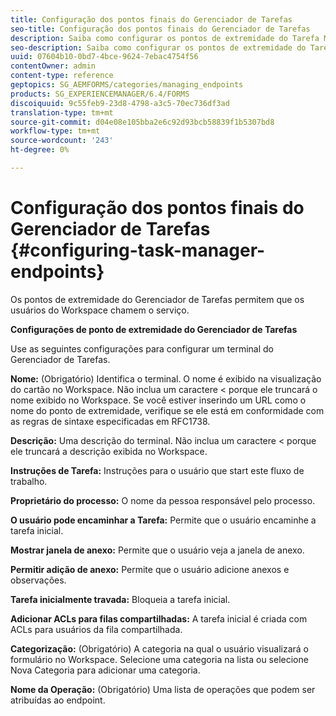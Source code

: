 ```yaml
---
title: Configuração dos pontos finais do Gerenciador de Tarefas
seo-title: Configuração dos pontos finais do Gerenciador de Tarefas
description: Saiba como configurar os pontos de extremidade do Tarefa Manager.
seo-description: Saiba como configurar os pontos de extremidade do Tarefa Manager.
uuid: 07604b10-0bd7-4bce-9624-7ebac4754f56
contentOwner: admin
content-type: reference
geptopics: SG_AEMFORMS/categories/managing_endpoints
products: SG_EXPERIENCEMANAGER/6.4/FORMS
discoiquuid: 9c55feb9-23d8-4798-a3c5-70ec736df3ad
translation-type: tm+mt
source-git-commit: d04e08e105bba2e6c92d93bcb58839f1b5307bd8
workflow-type: tm+mt
source-wordcount: '243'
ht-degree: 0%

---
```



# Configuração dos pontos finais do Gerenciador de Tarefas {#configuring-task-manager-endpoints}

Os pontos de extremidade do Gerenciador de Tarefas permitem que os usuários do Workspace chamem o serviço.

**Configurações de ponto de extremidade do Gerenciador de Tarefas**

Use as seguintes configurações para configurar um terminal do Gerenciador de Tarefas.

**Nome:** (Obrigatório) Identifica o terminal. O nome é exibido na visualização do cartão no Workspace. Não inclua um caractere &lt; porque ele truncará o nome exibido no Workspace. Se você estiver inserindo um URL como o nome do ponto de extremidade, verifique se ele está em conformidade com as regras de sintaxe especificadas em RFC1738.

**Descrição:** Uma descrição do terminal. Não inclua um caractere &lt; porque ele truncará a descrição exibida no Workspace.

**Instruções de Tarefa:** Instruções para o usuário que start este fluxo de trabalho.

**Proprietário do processo:** O nome da pessoa responsável pelo processo.

**O usuário pode encaminhar a Tarefa:** Permite que o usuário encaminhe a tarefa inicial.

**Mostrar janela de anexo:** Permite que o usuário veja a janela de anexo.

**Permitir adição de anexo:** Permite que o usuário adicione anexos e observações.

**Tarefa inicialmente travada:** Bloqueia a tarefa inicial.

**Adicionar ACLs para filas compartilhadas:** A tarefa inicial é criada com ACLs para usuários da fila compartilhada.

**Categorização:** (Obrigatório) A categoria na qual o usuário visualizará o formulário no Workspace. Selecione uma categoria na lista ou selecione Nova Categoria para adicionar uma categoria.

**Nome da Operação:** (Obrigatório) Uma lista de operações que podem ser atribuídas ao endpoint.
